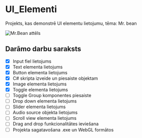 # UI_Elementi
Projekts, kas demonstrē UI elementu lietojumu, tēma: Mr. bean

![Mr.Bean attēls](https://th.bing.com/th/id/R.fa39fe541ad885130351e71927fbac33?rik=rjzqDTRt0ML31g&riu=http%3a%2f%2fgetdrawings.com%2fcliparts%2fmr-bean-clipart-4.png&ehk=nmbO062qtFGODIiJjhd5lbNCKHf4glunkdejJ6cQadM%3d&risl=&pid=ImgRaw&r=0)

## Darāmo darbu saraksts
- [x] Input fiel lietojums
- [x] Text elementa lietojums
- [x] Button elementa lietojums
- [x] C# skripta izveide un piesaiste objektam
- [x] Image elementa lietojums
- [x] Toggle elementa lietojums
- [ ] Toggle Group komponentes piesaiste
- [ ] Drop down elementa lietojums
- [ ] Slider elementa lietojums
- [ ] Audio source objekta lietojums
- [ ] Scroll view elementa lietojums
- [ ] Drag and drop funkcionalitātes ieviešana
- [ ] Projekta sagatavošana .exe un WebGL formātos
